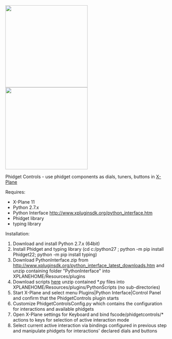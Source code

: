 <img src="https://github.com/nmeier/PhidgetControls/assets/312857/7b361738-f153-4490-a73d-676cd98de060" width="256">
<img src="https://github.com/nmeier/PhidgetControls/assets/312857/6a333ded-ff21-43a1-9cf8-bd96ea125798" width="256">

Phidget Controls - use phidget components as dials, tuners, buttons in [X-Plane](https://www.x-plane.com/)

Requires:
* X-Plane 11
* Python 2.7.x
* Python Interface http://www.xpluginsdk.org/python_interface.htm
* Phidget library
* typing library

Installation:
1. Download and install Python 2.7.x (64bit)
2. Install Phidget and typing library (cd c:/python27 ; python -m pip install Phidget22; python -m pip install typing)
3. Download PythonInterface.zip from http://www.xpluginsdk.org/python_interface_latest_downloads.htm and unzip containing folder "PythonInterface" into XPLANEHOME/Resources/plugins
4. Download scripts [here](https://codeload.github.com/nmeier/PhidgetControls/zip/refs/heads/master) unzip contained *.py files into XPLANEHOME/Resources/plugins/PythonScripts (no sub-directories)
5. Start X-Plane and select menu Plugins|Python Interface|Control Panel and confirm that the PhidgetControls plugin starts
7. Customize PhidgetControlsConfig.py which contains the configuration for interactions and available phidgets
8. Open X-Plane settings for Keyboard and bind fscode/phidgetcontrols/* actions to keys for selection of active interaction mode
9. Select current active interaction via bindings configured in previous step and manipulate phidgets for interactions' declared dials and buttons

